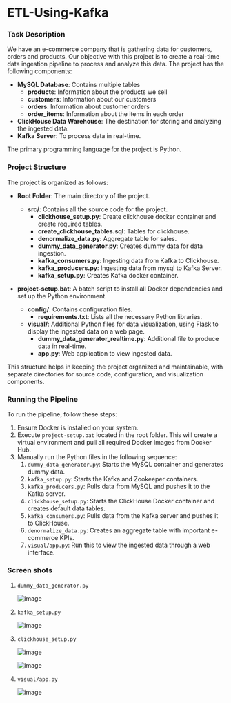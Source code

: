 # ETL-Using-Kafka

### Task Description

We have an e-commerce company that is gathering data for customers, orders and products. Our objective with this project is to create a real-time data ingestion pipeline to process and analyze this data. The project has the following components:

- **MySQL Database**: Contains multiple tables
  - **products**: Information about the products we sell
  - **customers**: Information about our customers
  - **orders**: Information about customer orders
  - **order_items**: Information about the items in each order
- **ClickHouse Data Warehouse**: The destination for storing and analyzing the ingested data.
- **Kafka Server**: To process data in real-time.

The primary programming language for the project is Python.

### Project Structure
The project is organized as follows:

- **Root Folder**: The main directory of the project.

  - **src/**: Contains all the source code for the project.
    - **clickhouse_setup.py**: Create clickhouse docker container and create required tables.
    - **create_clickhouse_tables.sql**: Tables for clickhouse.
    - **denormalize_data.py**: Aggregate table for sales.
    - **dummy_data_generator.py**: Creates dummy data for data ingestion. 
    - **kafka_consumers.py**: Ingesting data from Kafka to Clickhouse.
    - **kafka_producers.py**: Ingesting data from mysql to Kafka Server.
    - **kafka_setup.py**: Creates Kafka docker container.
- **project-setup.bat**: A batch script to install all Docker dependencies and set up the Python environment.
  - **config/**: Contains configuration files.
    - **requirements.txt**: Lists all the necessary Python libraries.
  - **visual/**: Additional Python files for data visualization, using Flask to display the ingested data on a web page. 
    - **dummy_data_generator_realtime.py**: Additional file to produce data in real-time.
    - **app.py**: Web application to view ingested data.

This structure helps in keeping the project organized and maintainable, with separate directories for source code, configuration, and visualization components.

### Running the Pipeline

To run the pipeline, follow these steps:

1. Ensure Docker is installed on your system.
2. Execute `project-setup.bat` located in the root folder. This will create a virtual environment and pull all required Docker images from Docker Hub.
3. Manually run the Python files in the following sequence:
   1. `dummy_data_generator.py`: Starts the MySQL container and generates dummy data.
   2. `kafka_setup.py`: Starts the Kafka and Zookeeper containers.
   3. `kafka_producers.py`: Pulls data from MySQL and pushes it to the Kafka server.
   4. `clickhouse_setup.py`: Starts the ClickHouse Docker container and creates default data tables.
   5. `kafka_consumers.py`: Pulls data from the Kafka server and pushes it to ClickHouse.
   6. `denormalize_data.py`: Creates an aggregate table with important e-commerce KPIs.
   7. `visual/app.py`: Run this to view the ingested data through a web interface.
   
### Screen shots
 1. `dummy_data_generator.py`
    
    ![image](https://github.com/bilaltariq/ETL-Using-Kafka/assets/10683094/b890b040-5b7b-4eed-b366-345f1f6d171d)

 2. `kafka_setup.py`
    
    ![image](https://github.com/bilaltariq/ETL-Using-Kafka/assets/10683094/f9cccf40-1cdc-40ab-b9da-6f6f14541b06)

 3. `clickhouse_setup.py`
    
     ![image](https://github.com/bilaltariq/ETL-Using-Kafka/assets/10683094/fd06265a-0868-405e-b462-f942b01a740f)


     ![image](https://github.com/bilaltariq/ETL-Using-Kafka/assets/10683094/09cd9bee-eda0-4b8f-a8ba-53b68adb7e1f)

  
 5. `visual/app.py`
    
     ![image](https://github.com/bilaltariq/ETL-Using-Kafka/assets/10683094/a234a12d-23b1-41bc-b1ac-dbe55de4ea6b)


